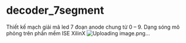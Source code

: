 # decoder_7segment
Thiết kế mạch giải mã led 7 đoạn anode chung từ 0 – 9.
Dạng sóng mô phỏng trên phần mềm ISE XilinX 
![Uploading image.png…]()
